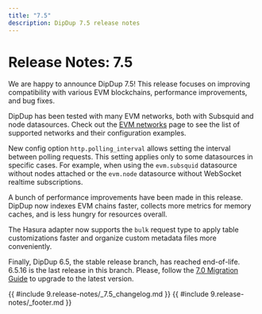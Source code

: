 ```yaml
---
title: "7.5"
description: DipDup 7.5 release notes
---
```


# Release Notes: 7.5

We are happy to announce DipDup 7.5! This release focuses on improving compatibility with various EVM blockchains, performance improvements, and bug fixes.

DipDup has been tested with many EVM networks, both with Subsquid and node datasources. Check out the [EVM networks](../10.supported-networks/0.overview.md) page to see the list of supported networks and their configuration examples.

New config option `http.polling_interval` allows setting the interval between polling requests. This setting applies only to some datasources in specific cases. For example, when using the `evm.subsquid` datasource without nodes attached or the `evm.node` datasource without WebSocket realtime subscriptions.

A bunch of performance improvements have been made in this release. DipDup now indexes EVM chains faster, collects more metrics for memory caches, and is less hungry for resources overall.

The Hasura adapter now supports the `bulk` request type to apply table customizations faster and organize custom metadata files more conveniently.

Finally, DipDup 6.5, the stable release branch, has reached end-of-life. 6.5.16 is the last release in this branch. Please, follow the [7.0 Migration Guide](../9.release-notes/8.v7.0.md#migration-guide) to upgrade to the latest version.

{{ #include 9.release-notes/_7.5_changelog.md }}
{{ #include 9.release-notes/_footer.md }}
